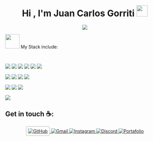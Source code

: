 <h1 align="center">Hi , I'm Juan Carlos Gorriti <img src="https://media.giphy.com/media/hvRJCLFzcasrR4ia7z/giphy.gif" width="35"></h1>
<p align="center">
  <a href="https://github.com/letronx1984/"><img src="https://readme-typing-svg.herokuapp.com/?font=Time+New+Roman&color=%23C8BE25&size=25&center=true&vCenter=true&width=600&height=100&lines=Welcome!;Programmer+Student+@juancin10xd;Always+learning+new+things"></a>
</p>
<p><img src="https://raw.githubusercontent.com/7oSkaaa/7oSkaaa/refs/heads/main/Images/about_me.gif" width="45px"> My Stack include:</p>

<br>

<img src="https://img.icons8.com/color/48/000000/html-5--v1.png"/> <img src="https://img.icons8.com/color/48/000000/css3.png"/> <img src="https://img.icons8.com/?size=48&id=j9DnICNnlhGk&format=png&color=000000"/> <img src="https://img.icons8.com/color/48/000000/javascript--v1.png"/> <img src="https://img.icons8.com/office/48/000000/react.png"/> <img src="https://img.icons8.com/?size=48&id=90519&format=png&color=000000"/>

<img src="https://img.icons8.com/color/48/000000/java-coffee-cup-logo--v1.png"/> <img src="https://img.icons8.com/?size=48&id=1BC75jFEBED6&format=png&color=000000"/> <img src="https://img.icons8.com/?size=45&id=Rc0Xn5AtE8kX&format=png&color=000000"/> <img src="https://img.icons8.com/fluency/48/000000/wordpress.png"/>

<img src="https://img.icons8.com/color/48/000000/mysql-logo.png"/> <img src="https://img.icons8.com/color/48/000000/mongodb.png"/> <img src="https://img.icons8.com/color/48/000000/firebase.png"/>

<img src="https://img.icons8.com/?size=78&id=J6KcaRLsTgpZ&format=png&color=000000"/>

<br>
<h2>Get in touch ☕️: </h2>
<p align="center">
  <!-- GitHub -->
   <a href="https://github.com/letronx1984">
    <img src="https://img.shields.io/badge/letronx_1984-black?style=for-the-badge&logo=github" alt="GitHub" style="border: 2px solid #d3d3d3; padding: 5px; border-radius: 5px;"/>
  </a>



  <!-- Gmail -->
  <a href="mailto:jcgpalacios1@gmail.com">
    <img src="https://img.shields.io/badge/jcgpalacios1%40gmail.com-red?style=for-the-badge&logo=Gmail&logoColor=white" alt="Gmail"/>
  </a>

  <!-- Instagram -->
  <a href="https://www.instagram.com/juancin10xd/">
    <img src="https://img.shields.io/badge/farmerdragon-orange?style=for-the-badge&logo=Instagram&logoColor=white&color=red" alt="Instagram"/>
  </a>

  <!-- Discord -->
  <a href="https://kick.com/farmerdragon">
    <img src="https://img.shields.io/badge/farmerdragon-bluelight?style=for-the-badge&logo=Kick&logoColor=white" alt="Discord"/>
  </a>

<a href="https://letronx1984.github.io/Portfolio/">
<img src="https://img.shields.io/badge/Portafolio-white" alt="Portafolio"/>
</a>
</p>
